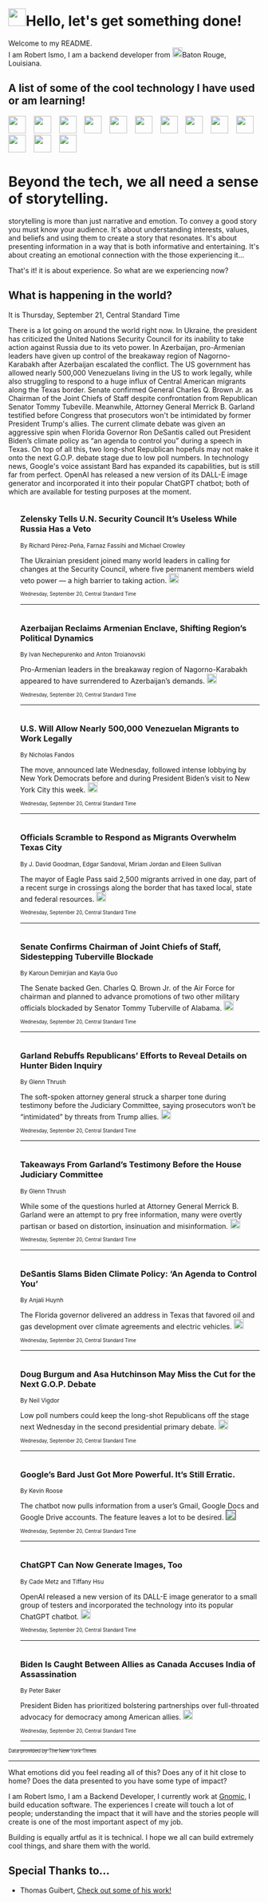 <h1><img src="https://emojis.slackmojis.com/emojis/images/1643514375/3493/hot-coffee.gif?1643514375" width="35"/>Hello, let's get something done!</h1>

<p>Welcome to my README.<br/>
I am Robert Ismo, I am a backend developer from <img src="https://emojis.slackmojis.com/emojis/images/1638395689/50435/moulin_rouge.png?1638395689" width="20"/>Baton Rouge, Louisiana.</p>
<h2>A list of some of the cool technology I have used or am learning!</h2>
<p>
<img src="https://emojis.slackmojis.com/emojis/images/1643516091/21142/meow_bongotap.gif?1643516091" width="35" alt="">
<img src="https://img.shields.io/badge/Favorite%20Frontend%20Framework-SvelteKit-f83903" alt="">
<img src="https://img.shields.io/badge/Second%20Favorite-Vue-40b581" alt="">
<img src="https://img.shields.io/badge/Most%20Used%20Runtime-Nodejs-78b061" alt="">
<img src="https://emojis.slackmojis.com/emojis/images/1643517416/34482/fire.gif?1643517416" width="35" alt="">
<img src="https://img.shields.io/badge/Javascript%20But%20Better-Typescript-0078ca" alt="">
<img src="https://img.shields.io/badge/Favorite%20Language-Elixir-3e244d" alt="">
<img src="https://img.shields.io/badge/Containerize%20Everything-Docker-6ac9ef" alt="">
<img src="https://emojis.slackmojis.com/emojis/images/1643514596/5999/meow_party.gif?1643514596" width="35" alt="">
<img src="https://img.shields.io/badge/API%20Love%20Language-Graphql-de32a5" alt="">
<img src="https://img.shields.io/badge/Our%20Favorite%20Version%20Controller-Git-e94f33" alt="">
<img src="https://img.shields.io/badge/Favorite%20Database-Redis-d42d1d" alt="">
<img src="https://emojis.slackmojis.com/emojis/images/1643514559/5584/deployparrot.gif?1643514559" width="35" alt="">
<img src="https://img.shields.io/badge/Container%20Interstate-RabbitMQ-f66200" alt="">
<img src="https://img.shields.io/badge/Gotta%20Learn-Kubernetes-316adf" alt="">
<img src="https://img.shields.io/badge/Really%20Mature%20Now-WASM-654fef" alt="">
<img src="https://emojis.slackmojis.com/emojis/images/1666642497/61942/dance_vibe.gif?1666642497" width="35" alt="">
<img src="https://img.shields.io/badge/For%20My%20M1-ARM64-657d96" alt="">
<img src="https://img.shields.io/badge/Loving%20This%20So%20Much-TailwindCSS-17bcb5" alt="">
<img src="https://img.shields.io/badge/Cool%20Build%20Tool-Vite-f9cb24" alt="">
<img src="https://emojis.slackmojis.com/emojis/images/1669231376/62819/working-on-it.gif?1669231376" width="35" alt="">
<img src="https://img.shields.io/badge/Fun%20and%20Easy%20Database-MongoDB-5f8c49" alt="">
<img src="https://img.shields.io/badge/JS%20Life%20Support-NPM-c73737" alt="">
<img src="https://img.shields.io/badge/I%20Liked%20It-DynamoDB-0073b9" alt="">
<img src="https://emojis.slackmojis.com/emojis/images/1643514045/46/question.gif?1643514045" width="35" alt="">
<img src="https://img.shields.io/badge/cool-React-60d6f9" alt="">
<img src="https://img.shields.io/badge/Future%20Big%20Project-Lambda-f37e00" alt="">
<img src="https://img.shields.io/badge/NPM%20But%20Better-PNPM-f1aa07" alt="">
<img src="https://emojis.slackmojis.com/emojis/images/1643514943/9662/fbwow.gif?1643514943" width="35" alt="">
<img src="https://img.shields.io/badge/First%20Language-C-662079" alt="">
<img src="https://img.shields.io/badge/Where%20I%20Deploy%20Frontend-Vercel-000000" alt="">
<img src="https://img.shields.io/badge/Who%20Does%20not%20Want%20an%20App-Swift-f9492a" alt="">
<img src="https://emojis.slackmojis.com/emojis/images/1643514058/151/javascript.png?1643514058" width="35" alt="">
<img src="https://img.shields.io/badge/cool-Python-fbd542" alt="">
<img src="https://img.shields.io/badge/Favorite%20Something-Stripe-656cdc" alt="">
<img src="https://img.shields.io/badge/Of%20Course-HTML5-ed6327" alt="">
<img src="https://emojis.slackmojis.com/emojis/images/1660415405/60731/bomb.gif?1660415405" width="35" alt="">
<img src="https://img.shields.io/badge/hate-CSS-2964ec" alt="">
<img src="https://img.shields.io/badge/Learning-CircleCI-141215" alt="">
<img src="https://img.shields.io/badge/Learning-Rust-fbbb3b" alt="">
<img src="https://emojis.slackmojis.com/emojis/images/1660415397/60712/writing-hand.gif?1660415397" width="35" alt="">
<img src="https://img.shields.io/badge/Dev%20Browser%20of%20Choice-Firefox-cc4e26" alt="">
<img src="https://img.shields.io/badge/Recoverying%20From%20Windows-UNIX-1781e3" alt="">
<img src="https://img.shields.io/badge/LOVE-LogSeq-90c1c2" alt="">
<img src="https://emojis.slackmojis.com/emojis/images/1643514066/223/kirby.gif?1643514066" width="35" alt="">
<img src="https://img.shields.io/badge/Daily%20Driver-MacOS-e6e6e8" alt="">
<img src="https://img.shields.io/badge/Git%20Server-Github-000000" alt="">
<img src="https://img.shields.io/badge/enjoyable-EC2-f17428" alt="">
<img src="https://emojis.slackmojis.com/emojis/images/1643514239/2069/excited.gif?1643514239" width="35" alt="">
</p>
<h1>Beyond the tech, we all need a sense of storytelling.</h1>
<p>storytelling is more than just narrative and emotion. To convey a good story you must know your audience. It's about understanding interests, values, and beliefs and using them to create a story that resonates. It's about presenting information in a way that is both informative and entertaining. It's about creating an emotional connection with the those experiencing it...</p>
<p>That's it! it is about experience. So what are we experiencing now?</p>
<h2>What is happening in the world?</h2>
<p>It is Thursday, September 21, Central Standard Time</p>
<p>
There is a lot going on around the world right now. In Ukraine, the president has criticized the United Nations Security Council for its inability to take action against Russia due to its veto power. In Azerbaijan, pro-Armenian leaders have given up control of the breakaway region of Nagorno-Karabakh after Azerbaijan escalated the conflict. 
The US government has allowed nearly 500,000 Venezuelans living in the US to work legally, while also struggling to respond to a huge influx of Central American migrants along the Texas border. Senate confirmed General Charles Q. Brown Jr. as Chairman of the Joint Chiefs of Staff despite confrontation from Republican Senator Tommy Tubeville. Meanwhile, Attorney General Merrick B. Garland testified before Congress that prosecutors won&#39;t be intimidated by former President Trump&#39;s allies. The current climate debate was given an aggressive spin when Florida Governor Ron DeSantis called out President Biden’s climate policy as “an agenda to control you” during a speech in Texas. On top of all this, two long-shot Republican hopefuls may not make it onto the next G.O.P. debate stage due to low poll numbers. 
In technology news, Google&#39;s voice assistant Bard has expanded its capabilities, but is still far from perfect. OpenAI has released a new version of its DALL-E image generator and incorporated it into their popular ChatGPT chatbot; both of which are available for testing purposes at the moment.</p>
<ol>
<img src="https://img.shields.io/badge/-world-blue" alt="">
<h3>Zelensky Tells U.N. Security Council It’s Useless While Russia Has a Veto</h3>
<sub>By Richard Pérez-Peña, Farnaz Fassihi and Michael Crowley</sub>
<p>The Ukrainian president joined many world leaders in calling for changes at the Security Council, where five permanent members wield veto power — a high barrier to taking action.  <a href="https://nyti.ms/46k2peA"><img src="https://developer.nytimes.com/files/poweredby_nytimes_30b.png?v=1583354208352" height="20"></a></p>
<sub><sub>Wednesday, September 20, Central Standard Time</sub></sub>
<hr/>
<img src="https://img.shields.io/badge/-world-blue" alt="">
<h3>Azerbaijan Reclaims Armenian Enclave, Shifting Region’s Political Dynamics</h3>
<sub>By Ivan Nechepurenko and Anton Troianovski</sub>
<p>Pro-Armenian leaders in the breakaway region of Nagorno-Karabakh appeared to have surrendered to Azerbaijan’s demands.  <a href="https://nyti.ms/3rdXM70"><img src="https://developer.nytimes.com/files/poweredby_nytimes_30b.png?v=1583354208352" height="20"></a></p>
<sub><sub>Wednesday, September 20, Central Standard Time</sub></sub>
<hr/>
<img src="https://img.shields.io/badge/-nyregion-blue" alt="">
<h3>U.S. Will Allow Nearly 500,000 Venezuelan Migrants to Work Legally</h3>
<sub>By Nicholas Fandos</sub>
<p>The move, announced late Wednesday, followed intense lobbying by New York Democrats before and during President Biden’s visit to New York City this week.  <a href="https://nyti.ms/453AKgR"><img src="https://developer.nytimes.com/files/poweredby_nytimes_30b.png?v=1583354208352" height="20"></a></p>
<sub><sub>Wednesday, September 20, Central Standard Time</sub></sub>
<hr/>
<img src="https://img.shields.io/badge/-us-blue" alt="">
<h3>Officials Scramble to Respond as Migrants Overwhelm Texas City</h3>
<sub>By J. David Goodman, Edgar Sandoval, Miriam Jordan and Eileen Sullivan</sub>
<p>The mayor of Eagle Pass said 2,500 migrants arrived in one day, part of a recent surge in crossings along the border that has taxed local, state and federal resources.  <a href="https://nyti.ms/46bMkaU"><img src="https://developer.nytimes.com/files/poweredby_nytimes_30b.png?v=1583354208352" height="20"></a></p>
<sub><sub>Wednesday, September 20, Central Standard Time</sub></sub>
<hr/>
<img src="https://img.shields.io/badge/-us-blue" alt="">
<h3>Senate Confirms Chairman of Joint Chiefs of Staff, Sidestepping Tuberville Blockade</h3>
<sub>By Karoun Demirjian and Kayla Guo</sub>
<p>The Senate backed Gen. Charles Q. Brown Jr. of the Air Force for chairman and planned to advance promotions of two other military officials blockaded by Senator Tommy Tuberville of Alabama.  <a href="https://nyti.ms/451ypDc"><img src="https://developer.nytimes.com/files/poweredby_nytimes_30b.png?v=1583354208352" height="20"></a></p>
<sub><sub>Wednesday, September 20, Central Standard Time</sub></sub>
<hr/>
<img src="https://img.shields.io/badge/-us-blue" alt="">
<h3>Garland Rebuffs Republicans’ Efforts to Reveal Details on Hunter Biden Inquiry</h3>
<sub>By Glenn Thrush</sub>
<p>The soft-spoken attorney general struck a sharper tone during testimony before the Judiciary Committee, saying prosecutors won’t be “intimidated” by threats from Trump allies.  <a href="https://nyti.ms/46hEQTx"><img src="https://developer.nytimes.com/files/poweredby_nytimes_30b.png?v=1583354208352" height="20"></a></p>
<sub><sub>Wednesday, September 20, Central Standard Time</sub></sub>
<hr/>
<img src="https://img.shields.io/badge/-us-blue" alt="">
<h3>Takeaways From Garland’s Testimony Before the House Judiciary Committee</h3>
<sub>By Glenn Thrush</sub>
<p>While some of the questions hurled at Attorney General Merrick B. Garland were an attempt to pry free information, many were overtly partisan or based on distortion, insinuation and misinformation.  <a href="https://nyti.ms/3EKn67C"><img src="https://developer.nytimes.com/files/poweredby_nytimes_30b.png?v=1583354208352" height="20"></a></p>
<sub><sub>Wednesday, September 20, Central Standard Time</sub></sub>
<hr/>
<img src="https://img.shields.io/badge/-us-blue" alt="">
<h3>DeSantis Slams Biden Climate Policy: ‘An Agenda to Control You’</h3>
<sub>By Anjali Huynh</sub>
<p>The Florida governor delivered an address in Texas that favored oil and gas development over climate agreements and electric vehicles.  <a href="https://nyti.ms/3ZG0QFP"><img src="https://developer.nytimes.com/files/poweredby_nytimes_30b.png?v=1583354208352" height="20"></a></p>
<sub><sub>Wednesday, September 20, Central Standard Time</sub></sub>
<hr/>
<img src="https://img.shields.io/badge/-us-blue" alt="">
<h3>Doug Burgum and Asa Hutchinson May Miss the Cut for the Next G.O.P. Debate</h3>
<sub>By Neil Vigdor</sub>
<p>Low poll numbers could keep the long-shot Republicans off the stage next Wednesday in the second presidential primary debate.  <a href="https://nyti.ms/3EK906j"><img src="https://developer.nytimes.com/files/poweredby_nytimes_30b.png?v=1583354208352" height="20"></a></p>
<sub><sub>Wednesday, September 20, Central Standard Time</sub></sub>
<hr/>
<img src="https://img.shields.io/badge/-technology-blue" alt="">
<h3>Google’s Bard Just Got More Powerful. It’s Still Erratic.</h3>
<sub>By Kevin Roose</sub>
<p>The chatbot now pulls information from a user’s Gmail, Google Docs and Google Drive accounts. The feature leaves a lot to be desired.  <a href=""><img src="https://developer.nytimes.com/files/poweredby_nytimes_30b.png?v=1583354208352" height="20"></a></p>
<sub><sub>Wednesday, September 20, Central Standard Time</sub></sub>
<hr/>
<img src="https://img.shields.io/badge/-technology-blue" alt="">
<h3>ChatGPT Can Now Generate Images, Too</h3>
<sub>By Cade Metz and Tiffany Hsu</sub>
<p>OpenAI released a new version of its DALL-E image generator to a small group of testers and incorporated the technology into its popular ChatGPT chatbot.  <a href="https://nyti.ms/3roMz3t"><img src="https://developer.nytimes.com/files/poweredby_nytimes_30b.png?v=1583354208352" height="20"></a></p>
<sub><sub>Wednesday, September 20, Central Standard Time</sub></sub>
<hr/>
<img src="https://img.shields.io/badge/-us-blue" alt="">
<h3>Biden Is Caught Between Allies as Canada Accuses India of Assassination</h3>
<sub>By Peter Baker</sub>
<p>President Biden has prioritized bolstering partnerships over full-throated advocacy for democracy among American allies.  <a href="https://nyti.ms/458MX44"><img src="https://developer.nytimes.com/files/poweredby_nytimes_30b.png?v=1583354208352" height="20"></a></p>
<sub><sub>Wednesday, September 20, Central Standard Time</sub></sub>
<hr/>
</ol>
<a href="https://developer.nytimes.com"><sub><sub>Data provided by The New York Times</sub></sub></a>
<hr/>
<p>What emotions did you feel reading all of this? Does any of it hit close to home? Does the data presented to you have some type of impact?</p>
<p>I am Robert Ismo, I am a Backend Developer, I currently work at <a href="https://gnomic.education/">Gnomic</a>, I build education software. The experiences I create will touch a lot of people; understanding the impact that it will have and the stories people will create is one of the most important aspect of my job.</p>
<p>Building is equally artful as it is technical. I hope we all can build extremely cool things, and share them with the world.</p>
<h2>Special Thanks to...</h2>
<ul>
<li>Thomas Guibert, <a href="https://github.com/thmsgbrt/thmsgbrt">Check out some of his work!</a></li>
</ul>